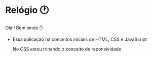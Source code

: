 # Relógio​ :clock1:

Olá!! Bem vindo :hand:

- Essa aplicação há conceitos iniciais de HTML, CSS e JavaScript

  No CSS estou trinando o conceito de reponsividade